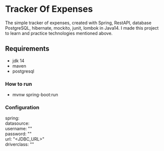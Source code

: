 # Tracker Of Expenses
The simple tracker of expenses, created with Spring, RestAPI,  database PostgreSQL, hibernate, mockito, junit, lombok in Java14. I made this project to learn and practice technologies mentioned above.
## Requirements
 - jdk 14
 - maven
 - postgresql
### How to run
- mvnw spring-boot:run
### Configuration
spring:\
  datasource: \
    username: "<USERNAME>"  
    password: "<PASSWORD>"  
    url: "<JDBC_URL>"  
    driverclass: "<DRIVER>"
